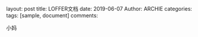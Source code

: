 layout: post
title: LOFFER文档
date: 2019-06-07
Author: ARCHIE
categories: 
tags: [sample, document]
comments: 

小妈